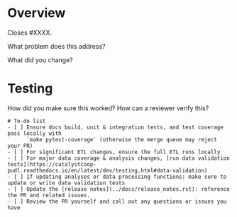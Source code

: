 <!--
Resources:
* contributing guidelines: https://catalystcoop-pudl.readthedocs.io/en/latest/CONTRIBUTING.html
* code of conduct: https://catalystcoop-pudl.readthedocs.io/en/latest/code_of_conduct.html
-->
# Overview

Closes #XXXX.

What problem does this address?

What did you change?

# Testing

How did you make sure this worked? How can a reviewer verify this?

```[tasklist]
# To-do list
- [ ] Ensure docs build, unit & integration tests, and test coverage pass locally with
      `make pytest-coverage` (otherwise the merge queue may reject your PR)
- [ ] For significant ETL changes, ensure the full ETL runs locally
- [ ] For major data coverage & analysis changes, [run data validation tests](https://catalystcoop-pudl.readthedocs.io/en/latest/dev/testing.html#data-validation)
- [ ] If updating analyses or data processing functions: make sure to update or write data validation tests
- [ ] Update the [release notes](../docs/release_notes.rst): reference the PR and related issues.
- [ ] Review the PR yourself and call out any questions or issues you have
```
